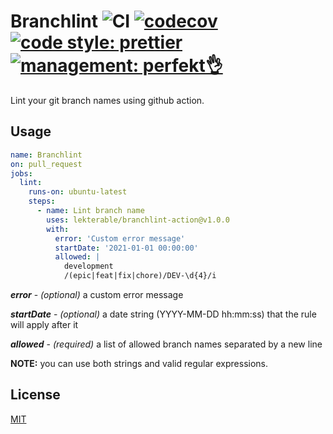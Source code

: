 # Branchlint ![CI](https://github.com/lekterable/branchlint-action/workflows/CI/badge.svg) [![codecov](https://codecov.io/gh/lekterable/branchlint-action/branch/master/graph/badge.svg)](https://codecov.io/gh/lekterable/branchlint-action) [![code style: prettier](https://img.shields.io/badge/code_style-prettier-ff69b4.svg?style=flat-square)](https://github.com/prettier/prettier) [![management: perfekt👌](https://img.shields.io/badge/management-perfekt👌-red.svg?style=flat-square)](https://github.com/lekterable/perfekt)

Lint your git branch names using github action.

## Usage

```yaml
name: Branchlint
on: pull_request
jobs:
  lint:
    runs-on: ubuntu-latest
    steps:
      - name: Lint branch name
        uses: lekterable/branchlint-action@v1.0.0
        with:
          error: 'Custom error message'
          startDate: '2021-01-01 00:00:00'
          allowed: |
            development
            /(epic|feat|fix|chore)/DEV-\d{4}/i
```

**_error_** - _(optional)_ a custom error message

**_startDate_** - _(optional)_ a date string (YYYY-MM-DD hh:mm:ss) that the rule will apply after it

**_allowed_** - _(required)_ a list of allowed branch names separated by a new line

**NOTE:** you can use both strings and valid regular expressions.

## License

[MIT](LICENSE)
